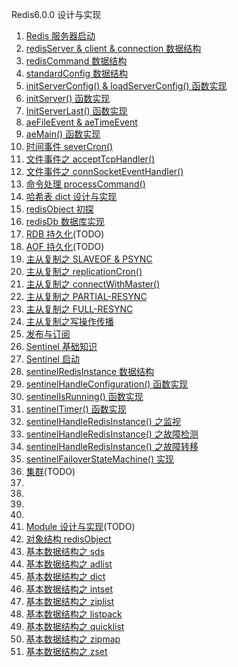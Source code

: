 Redis6.0.0 设计与实现
1. [Redis 服务器启动](./redis-server-start.md)
1. [redisServer & client & connection 数据结构](./redisServer.md)
1. [redisCommand 数据结构](./redisComand.md)
1. [standardConfig 数据结构](./standardConfig.md)
1. [initServerConfig() & loadServerConfig() 函数实现](./initServerConfig.md)
1. [initServer() 函数实现](./initServer.md)
1. [InitServerLast() 函数实现](./InitServerLast.md)
1. [aeFileEvent & aeTimeEvent](./event.md)
1. [aeMain() 函数实现](./aeMain.md)
1. [时间事件 severCron()](./time-event-severCron.md)
1. [文件事件之 acceptTcpHandler()](./acceptTcpHandler.md)
1. [文件事件之 connSocketEventHandler()](./connSocketEventHandler.md)
1. [命令处理 processCommand()](./processCommand.md)
1. [哈希表 dict 设计与实现](./dict.md)
1. [redisObject 初探](./redisObject-basic.md)
1. [redisDb 数据库实现](./redisDb.md)
1. [RDB 持久化](./.md)(TODO)
1. [AOF 持久化](./.md)(TODO)
1. [主从复制之 SLAVEOF & PSYNC](./replication-slaveof-psync.md)
1. [主从复制之 replicationCron()](./replicationCron.md)
1. [主从复制之 connectWithMaster()](./connectWithMaster.md)
1. [主从复制之 PARTIAL-RESYNC](./partial-resync.md)
1. [主从复制之 FULL-RESYNC](./full-resync.md)
1. [主从复制之写操作传播](./write-propagate.md)
1. [发布与订阅](./pubsub.md)
1. [Sentinel 基础知识](./sentinel-basic.md)
1. [Sentinel 启动](./sentinel-start.md)
1. [sentinelRedisInstance 数据结构](./sentinelRedisInstance.md)
1. [sentinelHandleConfiguration() 函数实现](./sentinelHandleConfiguration.md)
1. [sentinelIsRunning() 函数实现](./sentinelIsRunning.md)
1. [sentinelTimer() 函数实现](./sentinelTimer.md)
1. [sentinelHandleRedisInstance() 之监视](./sentinelHandleRedisInstance-monitoring.md)
1. [sentinelHandleRedisInstance() 之故障检测](./sentinelHandleRedisInstance-acting.md)
1. [sentinelHandleRedisInstance() 之故障转移](./sentinelHandleRedisInstance-acting2.md)
1. [sentinelFailoverStateMachine() 实现](./sentinelFailoverStateMachine-impl.md)
1. [集群](./.md)(TODO)
1. [](./.md)
1. [](./.md)
1. [](./.md)
1. [](./.md)
1. [Module 设计与实现](./module.md)(TODO)
1. [对象结构 redisObject](./redisObject.md)
1. [基本数据结构之 sds](./sds.md)
1. [基本数据结构之 adlist](./adlist.md)
1. [基本数据结构之 dict](./dict.md)
1. [基本数据结构之 intset](./intset.md)
1. [基本数据结构之 ziplist](./ziplist.md)
1. [基本数据结构之 listpack](./listpack.md)
1. [基本数据结构之 quicklist](./quicklist.md)
1. [基本数据结构之 zipmap](./zipmap.md)
1. [基本数据结构之 zset](./zset.md)